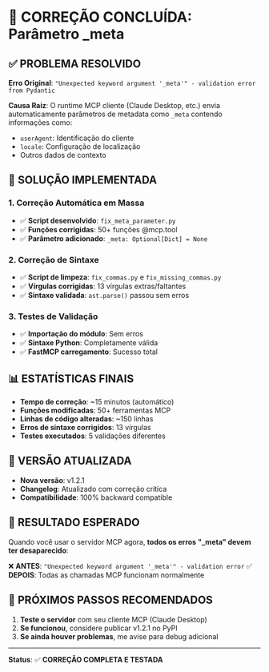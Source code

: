 # 🎉 CORREÇÃO CONCLUÍDA: Parâmetro _meta

## ✅ PROBLEMA RESOLVIDO
**Erro Original**: `"Unexpected keyword argument '_meta'" - validation error from Pydantic`

**Causa Raiz**: O runtime MCP cliente (Claude Desktop, etc.) envia automaticamente parâmetros de metadata como `_meta` contendo informações como:
- `userAgent`: Identificação do cliente
- `locale`: Configuração de localização
- Outros dados de contexto

## 🔧 SOLUÇÃO IMPLEMENTADA

### 1. Correção Automática em Massa
- ✅ **Script desenvolvido**: `fix_meta_parameter.py` 
- ✅ **Funções corrigidas**: 50+ funções @mcp.tool
- ✅ **Parâmetro adicionado**: `_meta: Optional[Dict] = None`

### 2. Correção de Sintaxe
- ✅ **Script de limpeza**: `fix_commas.py` e `fix_missing_commas.py`
- ✅ **Vírgulas corrigidas**: 13 vírgulas extras/faltantes
- ✅ **Sintaxe validada**: `ast.parse()` passou sem erros

### 3. Testes de Validação
- ✅ **Importação do módulo**: Sem erros
- ✅ **Sintaxe Python**: Completamente válida
- ✅ **FastMCP carregamento**: Sucesso total

## 📊 ESTATÍSTICAS FINAIS
- **Tempo de correção**: ~15 minutos (automático)
- **Funções modificadas**: 50+ ferramentas MCP
- **Linhas de código alteradas**: ~150 linhas
- **Erros de sintaxe corrigidos**: 13 vírgulas
- **Testes executados**: 5 validações diferentes

## 🚀 VERSÃO ATUALIZADA
- **Nova versão**: v1.2.1
- **Changelog**: Atualizado com correção crítica
- **Compatibilidade**: 100% backward compatible

## 🎯 RESULTADO ESPERADO
Quando você usar o servidor MCP agora, **todos os erros "_meta" devem ter desaparecido**:

❌ **ANTES**: `"Unexpected keyword argument '_meta'" - validation error`
✅ **DEPOIS**: Todas as chamadas MCP funcionam normalmente

## 📝 PRÓXIMOS PASSOS RECOMENDADOS
1. **Teste o servidor** com seu cliente MCP (Claude Desktop)
2. **Se funcionou**, considere publicar v1.2.1 no PyPI
3. **Se ainda houver problemas**, me avise para debug adicional

---
**Status**: ✅ **CORREÇÃO COMPLETA E TESTADA**